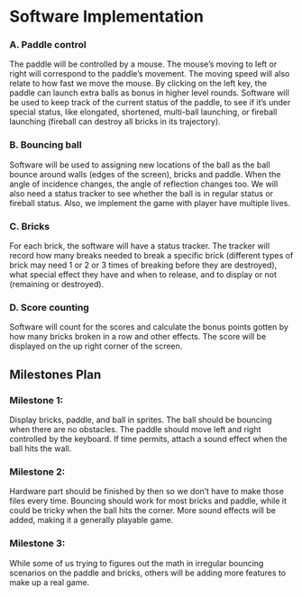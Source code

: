 # Software Implementation
### A. Paddle control
The paddle will be controlled by a mouse. The mouse’s moving to left or right will
correspond to the paddle’s movement. The moving speed will also relate to how fast we
move the mouse. By clicking on the left key, the paddle can launch extra balls as bonus
in higher level rounds.
Software will be used to keep track of the current status of the paddle, to see if it’s
under special status, like elongated, shortened, multi-ball launching, or fireball
launching (fireball can destroy all bricks in its trajectory).
### B. Bouncing ball
Software will be used to assigning new locations of the ball as the ball bounce around
walls (edges of the screen), bricks and paddle. When the angle of incidence changes, the
angle of reflection changes too.
We will also need a status tracker to see whether the ball is in regular status or fireball
status. Also, we implement the game with player have multiple lives.
### C. Bricks
For each brick, the software will have a status tracker. The tracker will record how many
breaks needed to break a specific brick (different types of brick may need 1 or 2 or 3
times of breaking before they are destroyed), what special effect they have and when to
release, and to display or not (remaining or destroyed).
### D. Score counting
Software will count for the scores and calculate the bonus points gotten by how many
bricks broken in a row and other effects. The score will be displayed on the up right
corner of the screen.
##  Milestones Plan
### Milestone 1:
Display bricks, paddle, and ball in sprites. The ball should be bouncing when there are no
obstacles. The paddle should move left and right controlled by the keyboard. If time permits,
attach a sound effect when the ball hits the wall.
### Milestone 2:
Hardware part should be finished by then so we don’t have to make those files every time.
Bouncing should work for most bricks and paddle, while it could be tricky when the ball hits the
corner. More sound effects will be added, making it a generally playable game.
### Milestone 3:
While some of us trying to figures out the math in irregular bouncing scenarios on the paddle
and bricks, others will be adding more features to make up a real game.
